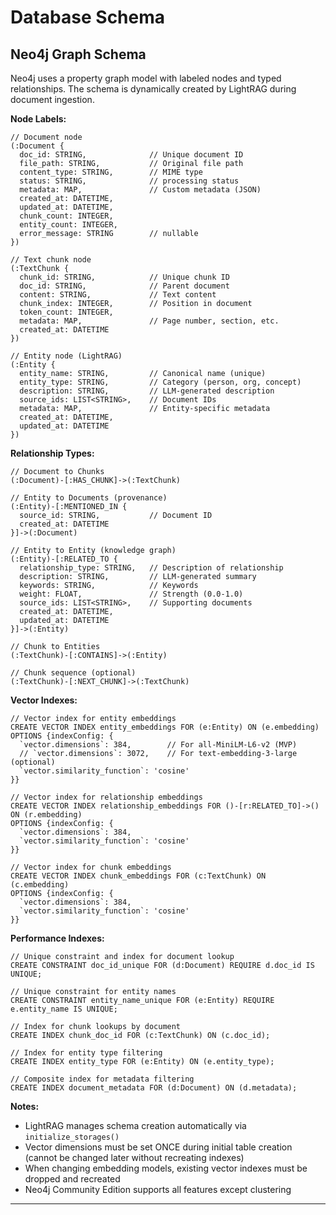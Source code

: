 # Database Schema

## Neo4j Graph Schema

Neo4j uses a property graph model with labeled nodes and typed relationships. The schema is dynamically created by LightRAG during document ingestion.

**Node Labels:**

```cypher
// Document node
(:Document {
  doc_id: STRING,              // Unique document ID
  file_path: STRING,           // Original file path
  content_type: STRING,        // MIME type
  status: STRING,              // processing status
  metadata: MAP,               // Custom metadata (JSON)
  created_at: DATETIME,
  updated_at: DATETIME,
  chunk_count: INTEGER,
  entity_count: INTEGER,
  error_message: STRING        // nullable
})

// Text chunk node
(:TextChunk {
  chunk_id: STRING,            // Unique chunk ID
  doc_id: STRING,              // Parent document
  content: STRING,             // Text content
  chunk_index: INTEGER,        // Position in document
  token_count: INTEGER,
  metadata: MAP,               // Page number, section, etc.
  created_at: DATETIME
})

// Entity node (LightRAG)
(:Entity {
  entity_name: STRING,         // Canonical name (unique)
  entity_type: STRING,         // Category (person, org, concept)
  description: STRING,         // LLM-generated description
  source_ids: LIST<STRING>,    // Document IDs
  metadata: MAP,               // Entity-specific metadata
  created_at: DATETIME,
  updated_at: DATETIME
})
```

**Relationship Types:**

```cypher
// Document to Chunks
(:Document)-[:HAS_CHUNK]->(:TextChunk)

// Entity to Documents (provenance)
(:Entity)-[:MENTIONED_IN {
  source_id: STRING,           // Document ID
  created_at: DATETIME
}]->(:Document)

// Entity to Entity (knowledge graph)
(:Entity)-[:RELATED_TO {
  relationship_type: STRING,   // Description of relationship
  description: STRING,         // LLM-generated summary
  keywords: STRING,            // Keywords
  weight: FLOAT,               // Strength (0.0-1.0)
  source_ids: LIST<STRING>,    // Supporting documents
  created_at: DATETIME,
  updated_at: DATETIME
}]->(:Entity)

// Chunk to Entities
(:TextChunk)-[:CONTAINS]->(:Entity)

// Chunk sequence (optional)
(:TextChunk)-[:NEXT_CHUNK]->(:TextChunk)
```

**Vector Indexes:**

```cypher
// Vector index for entity embeddings
CREATE VECTOR INDEX entity_embeddings FOR (e:Entity) ON (e.embedding)
OPTIONS {indexConfig: {
  `vector.dimensions`: 384,        // For all-MiniLM-L6-v2 (MVP)
  // `vector.dimensions`: 3072,    // For text-embedding-3-large (optional)
  `vector.similarity_function`: 'cosine'
}}

// Vector index for relationship embeddings
CREATE VECTOR INDEX relationship_embeddings FOR ()-[r:RELATED_TO]->() ON (r.embedding)
OPTIONS {indexConfig: {
  `vector.dimensions`: 384,
  `vector.similarity_function`: 'cosine'
}}

// Vector index for chunk embeddings
CREATE VECTOR INDEX chunk_embeddings FOR (c:TextChunk) ON (c.embedding)
OPTIONS {indexConfig: {
  `vector.dimensions`: 384,
  `vector.similarity_function`: 'cosine'
}}
```

**Performance Indexes:**

```cypher
// Unique constraint and index for document lookup
CREATE CONSTRAINT doc_id_unique FOR (d:Document) REQUIRE d.doc_id IS UNIQUE;

// Unique constraint for entity names
CREATE CONSTRAINT entity_name_unique FOR (e:Entity) REQUIRE e.entity_name IS UNIQUE;

// Index for chunk lookups by document
CREATE INDEX chunk_doc_id FOR (c:TextChunk) ON (c.doc_id);

// Index for entity type filtering
CREATE INDEX entity_type FOR (e:Entity) ON (e.entity_type);

// Composite index for metadata filtering
CREATE INDEX document_metadata FOR (d:Document) ON (d.metadata);
```

**Notes:**
- LightRAG manages schema creation automatically via `initialize_storages()`
- Vector dimensions must be set ONCE during initial table creation (cannot be changed later without recreating indexes)
- When changing embedding models, existing vector indexes must be dropped and recreated
- Neo4j Community Edition supports all features except clustering

---

